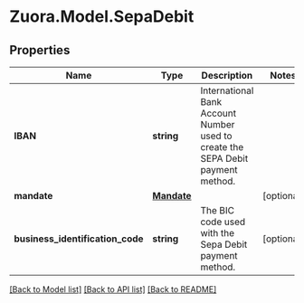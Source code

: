 
# Zuora.Model.SepaDebit

## Properties

Name | Type | Description | Notes
------------ | ------------- | ------------- | -------------
**IBAN** | **string** | International Bank Account Number used to create the SEPA Debit payment method. | 
**mandate** | [**Mandate**](Mandate.md) |  | [optional] 
**business_identification_code** | **string** | The BIC code used with the Sepa Debit payment method. | [optional] 

[[Back to Model list]](../README.md#documentation-for-models)
[[Back to API list]](../README.md#documentation-for-api-endpoints)
[[Back to README]](../README.md)

